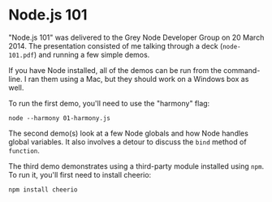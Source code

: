 # Node.js 101

"Node.js 101" was delivered to the Grey Node Developer Group on 20 March 2014.
The presentation consisted of me talking through a deck (`node-101.pdf`) and
running a few simple demos.

If you have Node installed, all of the demos can be run from the command-line.
I ran them using a Mac, but they should work on a Windows box as well.

To run the first demo, you'll need to use the "harmony" flag:

```
node --harmony 01-harmony.js
```

The second demo(s) look at a few Node globals and how Node handles global
variables. It also involves a detour to discuss the `bind` method of
`function`.

The third demo demonstrates using a third-party module installed using `npm`.
To run it, you'll first need to install cheerio:

```
npm install cheerio
```
